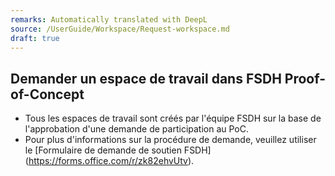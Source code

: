 ```yaml
---
remarks: Automatically translated with DeepL
source: /UserGuide/Workspace/Request-workspace.md
draft: true
---
```


## Demander un espace de travail dans FSDH Proof-of-Concept
- Tous les espaces de travail sont créés par l'équipe FSDH sur la base de l'approbation d'une demande de participation au PoC.
- Pour plus d'informations sur la procédure de demande, veuillez utiliser le [Formulaire de demande de soutien FSDH] (https://forms.office.com/r/zk82ehvUtv).



